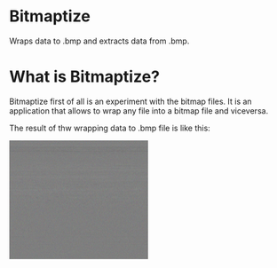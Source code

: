 # Bitmaptize

Wraps data to .bmp and extracts data from .bmp.

# What is Bitmaptize?

Bitmaptize first of all is an experiment with the bitmap files. It is an application that allows to wrap any file into a bitmap file and viceversa.

The result of thw wrapping data to .bmp file is like this:

<img src="screenshots/sample.png" width="250">
